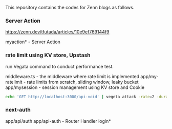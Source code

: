 
This repository contains the codes for Zenn blogs as follows.


### Server Action

https://zenn.dev/tfutada/articles/10e9ef769144f9

myaction* - Server Action

### rate limit using KV store, Upstash

run Vegata command to conduct performance test.

middleware.ts - the middleware where rate limit is implemented
app/my-ratelimit - rate limits from scratch, sliding window, leaky bucket
app/mysession - session management using KV store and Cookie

```sh
echo 'GET http://localhost:3000/api-void' | vegeta attack -rate=2 -duration=60s | tee results.bin | vegeta report
```

### next-auth

app/api/auth
app/api-auth - Router Handler
login*